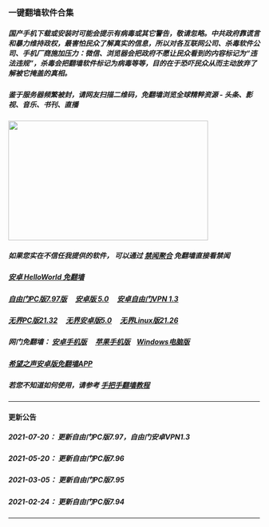 ### 一键翻墙软件合集

##### 国产手机下载或安装时可能会提示有病毒或其它警告，敬请忽略。中共政府靠谎言和暴力维持政权，最害怕民众了解真实的信息，所以对各互联网公司、杀毒软件公司、手机厂商施加压力：微信、浏览器会把政府不愿让民众看到的内容标记为“违法违规”，杀毒会把翻墙软件标记为病毒等等，目的在于恐吓民众从而主动放弃了解被它掩盖的真相。


##### 鉴于服务器频繁被封，请网友扫描二维码，免翻墙浏览全球精粹资源 - 头条、影视、音乐、书刊、直播
<img src="http://gfw-breaker.win/videos/imgs/ogate.jpg" width="400px" height="240px"/>

##### 如果您实在不信任我提供的软件， 可以通过 [禁闻聚合](https://github.com/gfw-breaker/banned-news3/blob/master/README.md) 免翻墙直接看禁闻

##### [安卓 HelloWorld 免翻墙](https://github.com/gfw-breaker/HelloWorld/blob/master/README.md)

##### <a href="http://78.141.195.254:10000/videos/sw/fg797p.zip" targe="_blank">自由门PC版7.97版</a> &nbsp;  &nbsp; <a href="http://78.141.195.254:10000/videos/sw/fgma50.apk" targe="_blank">安卓版 5.0</a>  &nbsp;  &nbsp; <a href="http://78.141.195.254:10000/videos/sw/fgvpn.apk" targe="_blank">安卓自由门VPN 1.3</a>

##### <a href="http://78.141.195.254:10000/videos/sw/u2132.exe" targe="_blank">无界PC版21.32</a> &nbsp;  &nbsp; <a href="http://78.141.195.254:10000/videos/sw/um.apk" targe="_blank">无界安卓版5.0</a> &nbsp;  &nbsp; <a href="http://78.141.195.254:10000/videos/sw/u2126" targe="_blank">无界Linux版21.26</a>

##### 网门免翻墙： <a href="http://78.141.195.254:10000/videos/sw/oGate.apk" target="_blank">安卓手机版</a>  &nbsp;  &nbsp; <a href="https://testflight.apple.com/join/x1bytm91" target="_blank">苹果手机版</a>&nbsp;  &nbsp; <a href="https://cdn.jsdelivr.net/gh/opipe/up/oGate.zip" target="_blank">Windows电脑版</a>

##### <a href="http://78.141.195.254:10000/videos/sw/oHopea.apk" targe="_blank">希望之声安卓版免翻墙APP</a>

##### 若您不知道如何使用，请参考 [手把手翻墙教程](https://github.com/gfw-breaker/guides/wiki)


-----
#### 更新公告

##### 2021-07-20： 更新自由门PC版7.97，自由门安卓VPN1.3
##### 2021-05-20： 更新自由门PC版7.96
##### 2021-03-05： 更新自由门PC版7.95
##### 2021-02-24： 更新自由门PC版7.94


----

<img src='http://gfw-breaker.win/nogfw.md' width='0px' height='0px'/>

